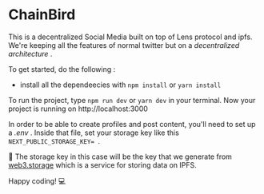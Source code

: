 #  ChainBird

This is a decentralized Social Media built on top of Lens protocol and ipfs.
We're keeping all the features of normal twitter but on a _decentralized architecture_ .

To get started, do the following :

- install all the dependeecies with `npm install` or `yarn install`

To run the project, type `npm run dev` or `yarn dev` in your terminal. Now your project is running on http://localhost:3000

In order to be able to create profiles and post content, you'll need to set up a _.env_ .
Inside that file, set your storage key like this `NEXT_PUBLIC_STORAGE_KEY= `.

🚨 The storage key in this case will be the key that we generate from [web3.storage](https://web3.storage/) which is a service for storing data on IPFS.

Happy coding! 💻
